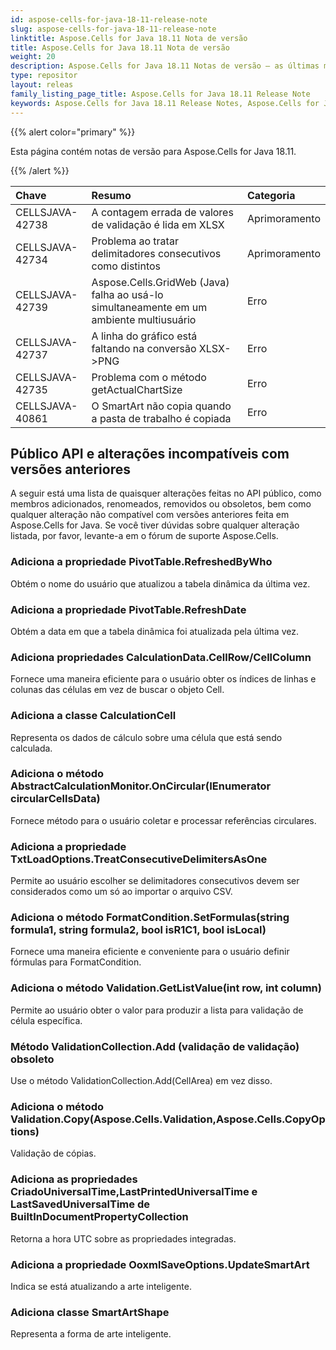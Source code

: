 ```yaml
---
id: aspose-cells-for-java-18-11-release-note
slug: aspose-cells-for-java-18-11-release-note
linktitle: Aspose.Cells for Java 18.11 Nota de versão
title: Aspose.Cells for Java 18.11 Nota de versão
weight: 20
description: Aspose.Cells for Java 18.11 Notas de versão – as últimas melhorias, novos recursos e correções
type: repositor
layout: releas
family_listing_page_title: Aspose.Cells for Java 18.11 Release Note
keywords: Aspose.Cells for Java 18.11 Release Notes, Aspose.Cells for Java 18.11 updates and fixe
---
```

{{% alert color="primary" %}} 

Esta página contém notas de versão para Aspose.Cells for Java 18.11.

{{% /alert %}} 

|**Chave**|**Resumo**|**Categoria**|
| :- | :- | :- |
|CELLSJAVA-42738|A contagem errada de valores de validação é lida em XLSX|Aprimoramento|
|CELLSJAVA-42734|Problema ao tratar delimitadores consecutivos como distintos|Aprimoramento|
|CELLSJAVA-42739|Aspose.Cells.GridWeb (Java) falha ao usá-lo simultaneamente em um ambiente multiusuário|Erro|
|CELLSJAVA-42737|A linha do gráfico está faltando na conversão XLSX->PNG|Erro|
|CELLSJAVA-42735|Problema com o método getActualChartSize|Erro|
|CELLSJAVA-40861|O SmartArt não copia quando a pasta de trabalho é copiada|Erro|
##  **Público API e alterações incompatíveis com versões anteriores**
A seguir está uma lista de quaisquer alterações feitas no API público, como membros adicionados, renomeados, removidos ou obsoletos, bem como qualquer alteração não compatível com versões anteriores feita em Aspose.Cells for Java. Se você tiver dúvidas sobre qualquer alteração listada, por favor, levante-a em o fórum de suporte Aspose.Cells.
###  **Adiciona a propriedade PivotTable.RefreshedByWho**
Obtém o nome do usuário que atualizou a tabela dinâmica da última vez.
###  **Adiciona a propriedade PivotTable.RefreshDate**
Obtém a data em que a tabela dinâmica foi atualizada pela última vez.
###  **Adiciona propriedades CalculationData.CellRow/CellColumn**
Fornece uma maneira eficiente para o usuário obter os índices de linhas e colunas das células em vez de buscar o objeto Cell.
###  **Adiciona a classe CalculationCell**
Representa os dados de cálculo sobre uma célula que está sendo calculada.
###  **Adiciona o método AbstractCalculationMonitor.OnCircular(IEnumerator circularCellsData)**
Fornece método para o usuário coletar e processar referências circulares.
###  **Adiciona a propriedade TxtLoadOptions.TreatConsecutiveDelimitersAsOne**
Permite ao usuário escolher se delimitadores consecutivos devem ser considerados como um só ao importar o arquivo CSV.
###  **Adiciona o método FormatCondition.SetFormulas(string formula1, string formula2, bool isR1C1, bool isLocal)**
Fornece uma maneira eficiente e conveniente para o usuário definir fórmulas para FormatCondition.
###  **Adiciona o método Validation.GetListValue(int row, int column)**
Permite ao usuário obter o valor para produzir a lista para validação de célula específica.
###  **Método ValidationCollection.Add (validação de validação) obsoleto**
Use o método ValidationCollection.Add(CellArea) em vez disso.
###  **Adiciona o método Validation.Copy(Aspose.Cells.Validation,Aspose.Cells.CopyOptions)**
Validação de cópias.
###  **Adiciona as propriedades CriadoUniversalTime,LastPrintedUniversalTime e LastSavedUniversalTime de BuiltInDocumentPropertyCollection**
Retorna a hora UTC sobre as propriedades integradas.
###  **Adiciona a propriedade OoxmlSaveOptions.UpdateSmartArt**
Indica se está atualizando a arte inteligente.
###  **Adiciona classe SmartArtShape**
Representa a forma de arte inteligente.
